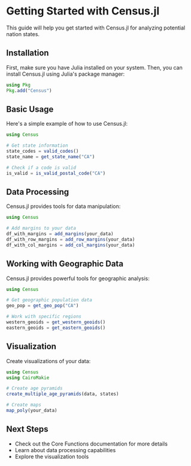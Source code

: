 # Getting Started with Census.jl

This guide will help you get started with Census.jl for analyzing potential nation states.

## Installation

First, make sure you have Julia installed on your system. Then, you can install Census.jl using Julia's package manager:

```julia
using Pkg
Pkg.add("Census")
```

## Basic Usage

Here's a simple example of how to use Census.jl:

```julia
using Census

# Get state information
state_codes = valid_codes()
state_name = get_state_name("CA")

# Check if a code is valid
is_valid = is_valid_postal_code("CA")
```

## Data Processing

Census.jl provides tools for data manipulation:

```julia
using Census

# Add margins to your data
df_with_margins = add_margins(your_data)
df_with_row_margins = add_row_margins(your_data)
df_with_col_margins = add_col_margins(your_data)
```

## Working with Geographic Data

Census.jl provides powerful tools for geographic analysis:

```julia
using Census

# Get geographic population data
geo_pop = get_geo_pop("CA")

# Work with specific regions
western_geoids = get_western_geoids()
eastern_geoids = get_eastern_geoids()
```

## Visualization

Create visualizations of your data:

```julia
using Census
using CairoMakie

# Create age pyramids
create_multiple_age_pyramids(data, states)

# Create maps
map_poly(your_data)
```

## Next Steps

- Check out the Core Functions documentation for more details
- Learn about data processing capabilities
- Explore the visualization tools 